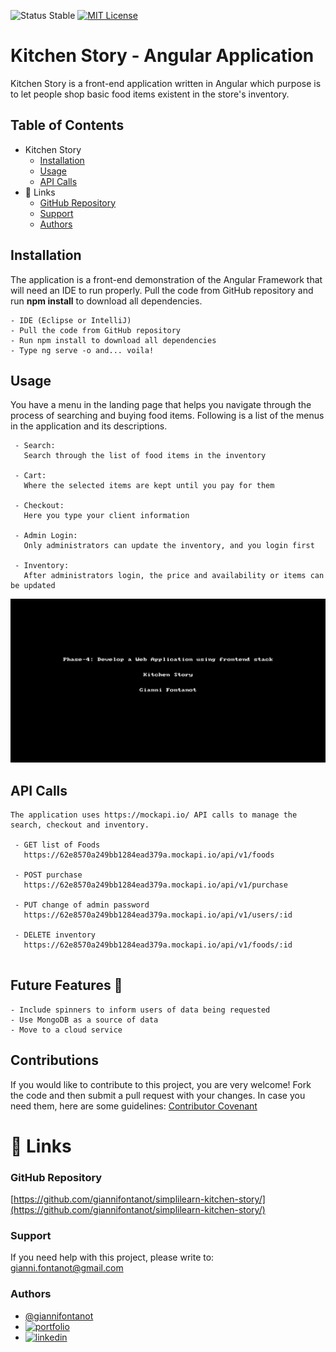 ![Status Stable](https://img.shields.io/badge/Status-Stable-blue)
[![MIT License](https://img.shields.io/badge/License-MIT%20License-brightgreen)](https://github.com/tterb/atomic-design-ui/blob/master/LICENSEs)

# Kitchen Story - Angular Application

Kitchen Story is a front-end application written in Angular which purpose is to let people shop
basic food items existent in the store's inventory.

## Table of Contents

- Kitchen Story
    * [Installation](#Installation)
    * [Usage](#usage)
    * [API Calls](#api-calls)
- 🔗 Links
    + [GitHub Repository](#github-repository)
    + [Support](#support)
    + [Authors](#authors)

## Installation

The application is a front-end demonstration of the Angular Framework that will need an IDE to run properly. Pull
the code from GitHub repository and run **npm install** to download all dependencies.

````````````````````````
- IDE (Eclipse or IntelliJ)
- Pull the code from GitHub repository
- Run npm install to download all dependencies
- Type ng serve -o and... voila!
````````````````````````

## Usage

You have a menu in the landing page that
helps you navigate through the process of searching and buying food items. Following is a list of the menus in the
application and its descriptions.

````````````````````````
 - Search: 
   Search through the list of food items in the inventory
 
 - Cart: 
   Where the selected items are kept until you pay for them
 	
 - Checkout: 
   Here you type your client information
 	
 - Admin Login: 
   Only administrators can update the inventory, and you login first
 	
 - Inventory: 
   After administrators login, the price and availability or items can be updated 

````````````````````````

<p align="center"><img src="./sl-kitchen-story.gif" alt="Kitchen Story" /></p>

## API Calls

````````````````````````
The application uses https://mockapi.io/ API calls to manage the search, checkout and inventory.

 - GET list of Foods
   https://62e8570a249bb1284ead379a.mockapi.io/api/v1/foods
 
 - POST purchase
   https://62e8570a249bb1284ead379a.mockapi.io/api/v1/purchase
 
 - PUT change of admin password
   https://62e8570a249bb1284ead379a.mockapi.io/api/v1/users/:id
 
 - DELETE inventory
   https://62e8570a249bb1284ead379a.mockapi.io/api/v1/foods/:id
 

````````````````````````

## Future Features 🚀

````````````````````````
- Include spinners to inform users of data being requested
- Use MongoDB as a source of data
- Move to a cloud service
````````````````````````

## Contributions

If you would like to contribute to this project, you are very welcome! Fork the code and then submit a pull request with
your changes.
In case you need them, here are some guidelines: [Contributor Covenant](https://www.contributor-covenant.org/)

# 🔗 Links

### GitHub Repository

[https://github.com/giannifontanot/simplilearn-kitchen-story/](https://github.com/giannifontanot/simplilearn-kitchen-story/)

### Support

If you need help with this project, please write
to: [gianni.fontanot@gmail.com](https://mailto:gianni.fontanot@gmail.com)

### Authors

- [@giannifontanot](https://www.github.com/giannifontanot)
- [![portfolio](https://img.shields.io/badge/my_portfolio-000?style=for-the-badge&logo=ko-fi&logoColor=white)](https://giannifontanot.github.io/portfolio/)
- [![linkedin](https://img.shields.io/badge/linkedin-0A66C2?style=for-the-badge&logo=linkedin&logoColor=white)](https://www.linkedin.com/in/gianni-fontanot/)
